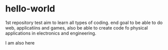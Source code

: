 # hello-world
1st repository test
aim to learn all types of coding.  end goal to be able to do web, applicatiins and games, also be able to create code fo physical applications in electronics and engineering.

I am also here
